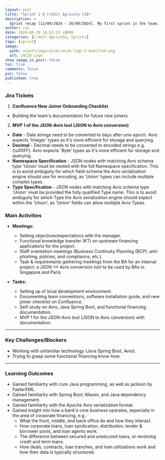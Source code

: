 ```yaml
---
layout: post
title: "Sprint 2 @ Crédit Agricole CIB"
description: >-
  Sprint recap [12/08/2024 - 26/08/2024]. My first sprint in the team. Onboarding, orientations, and self-learning.
author: ryo
date: 2024-08-29 14:52:23 +0800
categories: [Crédit Agricole, Sprints]
tags: [sprint]
image:
  path: assets/img/cacib/cacib-logo-2-modified.png
  alt: CACIB Logo
show_image_in_post: false
toc: true
comments: false
pin: false
published: true
---
```


### Jira Tickets

1. **Confluence New Joiner Onboarding Checklist**
  - Building the team's documentation for future new joiners.

2. **MVP 1 of the JSON-Avro tool (JSON to Avro conversion)**
  - **Date** - Date strings need to be converted to days after unix epoch. Avro expects 'Integer' types as it's more efficient for storage and querying.
  - **Decimal** - Decimal needs to be converted to encoded strings e.g. (\u00FF). Avro expects 'Byte' types as it's more efficient for storage and querying.
  - **Namespace Specification** - JSON nodes with matching Avro schema type 'Union' must be nested with the full Namespace specification. This is to avoid ambiguity for which field-schema the Avro serialization engine should use for encoding, as 'Union' types can include multiple complex types.
  - **Type Specification** - JSON nodes with matching Avro schema type 'Union' must be provided the fully qualified Type name. This is to avoid ambiguity for which Type the Avro serialization engine should expect within the 'Union', as 'Union' fields can allow multiple Avro Types.

### Main Activities

- **Meetings:**

  - Setting objectives/expectations with the manager.
  - Functional knowledge transfer (KT) on upstream financing applications for the project.
  - Staff orientation meetings (Business Continuity Planning (BCP), anti-phishing, policies, and compliance, etc.).
  - Task & requirements gathering meetings from the BA for an internal project: a JSON <-> Avro conversion tool to be used by BAs in Singapore and Paris.

- **Tasks:**
  - Setting up of local development environment.
  - Documenting team conventions, software installation guide, and new joiner checklist on Confluence.
  - Self-study on Avro, Java Spring Boot, and functional financing documentation.
  - MVP 1 for the JSON-Avro tool (JSON to Avro conversion) with documentation.

---

### Key Challenges/Blockers

- Working with unfamiliar technology (Java Spring Boot, Avro).
- Trying to grasp some functional financing know-how.

---

### Learning Outcomes

- Gained familiarity with core Java programming, as well as jackson by FasterXML.
- Gained familiarity with Spring Boot, Maven, and Java dependency management.
- Gained familiarity with the Apache Avro serialization format.
- Gained insight into how a bank's core business operates, especially in the area of corporate financing, e.g.:
  - What the front, middle, and back office do and how they interact.
  - How corporate loans, loan syndication, distribution, lender & borrower pools, and loan agents work.
  - The difference between secured and unsecured loans, or revolving credit and term loans.
  - How deals, contracts, loan tranches, and loan utilizations work and how their data is typically structured.
